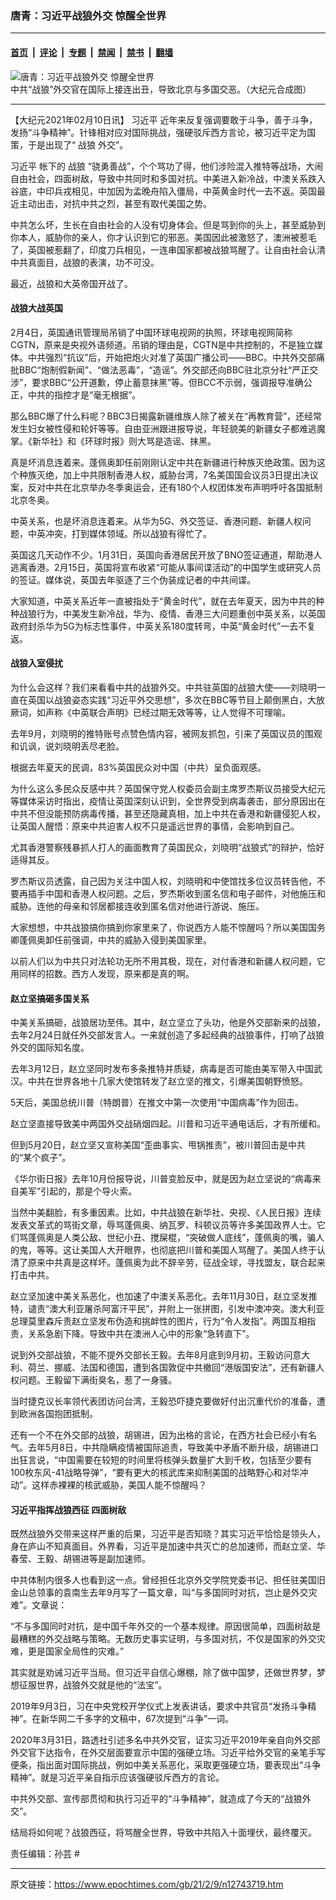 ### 唐青：习近平战狼外交 惊醒全世界

---

#### [首页](../../../..?n12743719) &nbsp;|&nbsp; [评论](../../../../../epoch-comment?n12743719) &nbsp;|&nbsp; [专题](../../../../../epoch-special?n12743719) &nbsp;|&nbsp; [禁闻](../../../../../epoch-news?n12743719) &nbsp;|&nbsp; [禁书](../../../../../books?n12743719) &nbsp;|&nbsp; [翻墙](https://github.com/gfw-breaker/nogfw/blob/master/README.md?n12743719)


<div><img alt="唐青：习近平战狼外交 惊醒全世界" class="attachment-djy_600_400 size-djy_600_400 wp-post-image" src="https://i.epochtimes.com/assets/uploads/2020/12/Untitled-collage-1-1-600x400.jpg"/>
<div class="caption">
 中共“战狼”外交官在国际上接连出丑，导致北京与多国交恶。（大纪元合成图）
</div></div><hr/><div class="post_content" id="artbody" itemprop="articleBody">
 <!-- article content begin -->
 <p>
  【大纪元2021年02月10日讯】
  <ok href="https://www.epochtimes.com/gb/tag/%E4%B9%A0%E8%BF%91%E5%B9%B3.html">
   习近平
  </ok>
  近年来反复强调要敢于斗争，善于斗争，发扬“斗争精神”。针锋相对应对国际挑战，强硬驳斥西方言论，被习近平定为国策，于是出现了“
  <ok href="https://www.epochtimes.com/gb/tag/%E6%88%98%E7%8B%BC.html">
   战狼
  </ok>
  外交”。
 </p>
 <p>
  <ok href="https://www.epochtimes.com/gb/tag/%E4%B9%A0%E8%BF%91%E5%B9%B3.html">
   习近平
  </ok>
  帐下的
  <ok href="https://www.epochtimes.com/gb/tag/%E6%88%98%E7%8B%BC.html">
   战狼
  </ok>
  “骁勇善战”，个个骂功了得，他们涉险混入推特等战场，大闹自由社会，四面树敌，导致中共同时和多国对抗。中美进入新冷战，中澳关系跌入谷底，中印兵戎相见，中加因为孟晚舟陷入僵局，中英黄金时代一去不返。英国最近主动出击，对抗中共之烈，甚至有取代美国之势。
 </p>
 <p>
  中共怎么坏，生长在自由社会的人没有切身体会。但是骂到你的头上，甚至威胁到你本人，威胁你的亲人，你才认识到它的邪恶。美国因此被激怒了，澳洲被惹毛了，英国被惹翻了，印度刀兵相见，一连串国家都被战狼骂醒了。让自由社会认清中共真面目，战狼的表演，功不可没。
 </p>
 <p>
  最近，战狼和大英帝国开战了。
 </p>
 <h4>
  战狼大战英国
 </h4>
 <p>
  2月4日，英国通讯管理局吊销了中国环球电视网的执照，环球电视网简称CGTN，原来是央视外语频道。吊销的理由是，CGTN是中共控制的，不是独立媒体。中共强烈“抗议”后，开始把炮火对准了英国广播公司——BBC。中共外交部痛批BBC“炮制假新闻”、“做法恶毒”，“造谣”。外交部还向BBC驻北京分社“严正交涉”，要求BBC“公开道歉，停止蓄意抹黑”等。但BCC不示弱，强调报导准确公正，中共的指控才是“毫无根据”。
 </p>
 <p>
  那么BBC爆了什么料呢？BBC3日揭露新疆维族人除了被关在“再教育营”，还经常发生妇女被性侵和轮奸等等。自由亚洲跟进报导说，年轻貌美的新疆女子都难逃魔掌。《新华社》和《环球时报》则大骂是造谣、抹黑。
 </p>
 <p>
  真是坏消息连着来。蓬佩奥卸任前刚刚认定中共在新疆进行种族灭绝政策。因为这个种族灭绝，加上中共限制香港人权，威胁台湾，7名美国国会议员3日提出决议案，反对中共在北京举办冬季奥运会，还有180个人权团体发布声明呼吁各国抵制北京冬奥。
 </p>
 <p>
  中英关系，也是坏消息连着来。从华为5G、外交签证、香港问题、新疆人权问题，中英冲突，打到媒体领域。所以战狼有得忙了。
 </p>
 <p>
  英国这几天动作不少。1月31日，英国向香港居民开放了BNO签证通道，帮助港人逃离香港。2月15日，英国将宣布收紧“可能从事间谍活动”的中国学生或研究人员的签证。媒体说，英国去年驱逐了三个伪装成记者的中共间谍。
 </p>
 <p>
  大家知道，中英关系近年一直被指处于“黄金时代”，就在去年夏天，因为中共的种种战狼行为，中美发生新冷战，华为、疫情、香港三大问题重创中英关系，以英国政府封杀华为5G为标志性事件，中英关系180度转弯，中英“黄金时代”一去不复返。
 </p>
 <h4>
  战狼入室侵扰
 </h4>
 <p>
  为什么会这样？我们来看看中共的战狼外交。中共驻英国的战狼大使——刘晓明一直在英国以战狼姿态实践“习近平外交思想”，多次在BBC等节目上颠倒黑白，大放厥词，如声称《中英联合声明》已经过期无效等等，让人觉得不可理喻。
 </p>
 <p>
  去年9月，刘晓明的推特账号点赞色情内容，被网友抓包，引来了英国议员的围观和讥讽，说刘晓明丢尽老脸。
 </p>
 <p>
  根据去年夏天的民调，83%英国民众对中国（中共）呈负面观感。
 </p>
 <p>
  为什么这么多民众反感中共？英国保守党人权委员会副主席罗杰斯议员接受大纪元等媒体采访时指出，疫情让英国深刻认识到，全世界受到病毒袭击，部分原因出在中共不但没能预防病毒传播，甚至还隐藏真相，加上中共在香港和新疆侵犯人权，让英国人醒悟：原来中共迫害人权不只是遥远世界的事情，会影响到自己。
 </p>
 <p>
  尤其香港警察残暴抓人打人的画面教育了英国民众，刘晓明“战狼式”的辩护，恰好适得其反。
 </p>
 <p>
  罗杰斯议员透露，自己因为关注中国人权，刘晓明和中使馆找多位议员转告他，不要再插手中国和香港人权问题。之后，罗杰斯收到匿名信和电子邮件，对他施压和威胁。连他的母亲和邻居都接连收到匿名信对他进行游说、施压。
 </p>
 <p>
  大家想想，中共战狼搞你搞到你家里来了，你说西方人能不惊醒吗？所以美国国务卿蓬佩奥卸任前强调，中共的威胁入侵到美国家里。
 </p>
 <p>
  以前人们以为中共只对法轮功无所不用其极，现在，对付香港和新疆人权问题，它用同样的招数。西方人发现，原来都是真的啊。
 </p>
 <h4>
  赵立坚搞砸多国关系
 </h4>
 <p>
  中美关系搞砸，战狼居功至伟。其中，赵立坚立了头功，他是外交部新来的战狼，去年2月24日就任外交部发言人。一来就创造了多起经典的战狼事件，打响了战狼外交的国际知名度。
 </p>
 <p>
  去年3月12日，赵立坚同时发布多条推特并质疑，病毒是否可能由美军带入中国武汉。中共在世界各地十几家大使馆转发了赵立坚的推文，引爆美国朝野愤怒。
 </p>
 <p>
  5天后，美国总统川普（特朗普）在推文中第一次使用“中国病毒”作为回击。
 </p>
 <p>
  赵立坚直接导致美中两国外交战硝烟四起。川普和习近平通电话后，才有所缓和。
 </p>
 <p>
  但到5月20日，赵立坚又宣称美国“歪曲事实、甩锅推责”，被川普回击是中共的“某个疯子”。
 </p>
 <p>
  《华尔街日报》去年10月份报导说，川普变脸反中，就是因为赵立坚说的“病毒来自美军”引起的，那是个导火索。
 </p>
 <p>
  当然中美翻脸，有多重因素。比如，中共战狼在新华社、央视、《人民日报》连续发表文革式的骂街文章，辱骂蓬佩奥、纳瓦罗、科顿议员等许多美国政界人士。它们骂蓬佩奥是人类公敌、世纪小丑、搅屎棍，“突破做人底线”，蓬佩奥的嘴，骗人的鬼，等等。这让美国人大开眼界，也彻底把川普和美国人骂醒了。美国人终于认清了原来中共真是这样坏。蓬佩奥为此不辞辛劳，征战全球，寻找盟友，联合起来打击中共。
 </p>
 <p>
  赵立坚加速中美关系恶化，也加速了中澳关系恶化。去年11月30日，赵立坚发推特，谴责“澳大利亚屠杀阿富汗平民”，并附上一张拼图，引发中澳冲突。澳大利亚总理莫里森斥责赵立坚发布伪造和挑衅性的图片，行为“令人发指”。两国互相指责，关系急剧下降。导致中共在澳洲人心中的形象“急转直下”。
 </p>
 <p>
  说到外交部战狼，不能不提外交部长王毅。去年8月底到9月初，王毅访问意大利、荷兰、挪威、法国和德国，遭到各国敦促中共撤回“港版国安法”，还有新疆人权问题。王毅留下满街臭名，惹了一身骚。
 </p>
 <p>
  当时捷克议长率领代表团访问台湾，王毅恐吓捷克要做好付出沉重代价的准备，遭到欧洲各国抱团抵制。
 </p>
 <p>
  还有一个不在外交部的战狼，胡锡进，因为出格的言论，在西方社会已经小有名气。去年5月8日，中共隐瞒疫情被国际追责，导致美中矛盾不断升级，胡锡进口出狂言说，“中国需要在较短的时间里将核弹头数量扩大到千枚，包括至少要有100枚东风-41战略导弹”，“要有更大的核武库来抑制美国的战略野心和对华冲动”。这样赤裸裸的核武威胁，美国人能不惊醒吗？
 </p>
 <h4>
  习近平指挥战狼西征 四面树敌
 </h4>
 <p>
  既然战狼外交带来这样严重的后果，习近平是否知晓？其实习近平恰恰是领头人，身在庐山不知真面目。外界看，习近平是加速中共灭亡的总加速师，而赵立坚、华春莹、王毅、胡锡进等是副加速师。
 </p>
 <p>
  中共体制内很多人也看到这一点。曾经担任北京外交学院党委书记、担任驻美国旧金山总领事的袁南生去年9月写了一篇文章，叫“与多国同时对抗，岂止是外交灾难”。文章说：
 </p>
 <p>
  “不与多国同时对抗，是中国千年外交的一个基本规律。原因很简单，四面树敌是最糟糕的外交战略与策略。无数历史事实证明，与多国对抗，不仅是国家的外交灾难，更是国家全局性的灾难。”
 </p>
 <p>
  其实就是劝诫习近平当局。但习近平自信心爆棚，除了做中国梦，还做世界梦，梦想征服世界，战狼外交就是他的“法宝”。
 </p>
 <p>
  2019年9月3日，习在中央党校开学仪式上发表讲话，要求中共官员“发扬斗争精神”。在新华网二千多字的文稿中，67次提到“斗争”一词。
 </p>
 <p>
  2020年3月31日，路透社引述多名中共外交官，证实习近平2019年亲自向外交部外交官下达指令，在外交层面要宣示中国的强硬立场。习近平给外交官的亲笔手写便条，指出面对国际挑战，例如中美关系恶化，采取更强硬立场，要表现出“斗争精神”。就是习近平亲自指示应该强硬驳斥西方的言论。
 </p>
 <p>
  中共外交部、宣传部贯彻和执行习近平的“斗争精神”，就造成了今天的“战狼外交”。
 </p>
 <p>
  结局将如何呢？战狼西征，将骂醒全世界，导致中共陷入十面埋伏，最终覆灭。
 </p>
 <p>
  责任编辑：孙芸 #
 </p>
 <!-- article content end -->
 <div id="below_article_ad">
 </div>
</div>


---

原文链接：https://www.epochtimes.com/gb/21/2/9/n12743719.htm